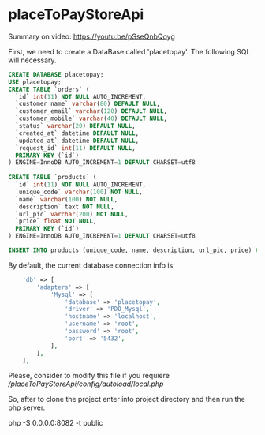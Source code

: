 # placeToPayStoreApi
 
Summary on video: https://youtu.be/pSseQnbQoyg
 
First, we need to create a DataBase called 'placetopay'. The following SQL will necessary.

```Sql
CREATE DATABASE placetopay; 
USE placetopay;
CREATE TABLE `orders` (
  `id` int(11) NOT NULL AUTO_INCREMENT,
  `customer_name` varchar(80) DEFAULT NULL,
  `customer_email` varchar(120) DEFAULT NULL,
  `customer_mobile` varchar(40) DEFAULT NULL,
  `status` varchar(20) DEFAULT NULL,
  `created_at` datetime DEFAULT NULL,
  `updated_at` datetime DEFAULT NULL,
  `request_id` int(11) DEFAULT NULL,
  PRIMARY KEY (`id`)
) ENGINE=InnoDB AUTO_INCREMENT=1 DEFAULT CHARSET=utf8
    
CREATE TABLE `products` (
  `id` int(11) NOT NULL AUTO_INCREMENT,
  `unique_code` varchar(100) NOT NULL,
  `name` varchar(100) NOT NULL,
  `description` text NOT NULL,
  `url_pic` varchar(200) NOT NULL,
  `price` float NOT NULL,
  PRIMARY KEY (`id`)
) ENGINE=InnoDB AUTO_INCREMENT=1 DEFAULT CHARSET=utf8

INSERT INTO products (unique_code, name, description, url_pic, price) VALUES ('324354651', 'The Joy of PHP: A Beginner\'s Guide to Programming Interactive Web Applications with PHP and mySQL', 'Author – Alan Forbes, Latest Edition – Fifth Edition, Publisher – Plum Island Publishing LLC', 'https://hackr.io/blog/wp-content/uploads/2019/01/PHP-Beginners-Guide-226x300.jpg', 18.95);
```
By default, the current database connection info is:
```PHP
    'db' => [
        'adapters' => [
            'Mysql' => [
                'database' => 'placetopay',
                'driver' => 'PDO_Mysql',
                'hostname' => 'localhost',
                'username' => 'root',
                'password' => 'root',
                'port' => '5432',
            ],
        ],
    ],
```
Please, consider to modify this file if you requiere */placeToPayStoreApi/config/autoload/local.php*

So, after to clone the project enter into project directory and then run the php server.

php -S 0.0.0.0:8082 -t public
